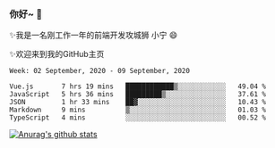 ### 你好~  👋

✨我是一名刚工作一年的前端开发攻城狮 小宁 😄

✨欢迎来到我的GitHub主页
<!--
**7148505/7148505** is a ✨ _special_ ✨ repository because its `README.md` (this file) appears on your GitHub profile.

Here are some ideas to get you started:

- 🔭 I’m currently working on ...
- 🌱 I’m currently learning ...
- 👯 I’m looking to collaborate on ...
- 🤔 I’m looking for help with ...
- 💬 Ask me about ...
- 📫 How to reach me: ...
- 😄 Pronouns: ...
- ⚡ Fun fact: ...
-->

<!--START_SECTION:waka-->
```text
Week: 02 September, 2020 - 09 September, 2020

Vue.js       7 hrs 19 mins   ████████████▒░░░░░░░░░░░░   49.04 % 
JavaScript   5 hrs 36 mins   █████████▒░░░░░░░░░░░░░░░   37.61 % 
JSON         1 hr 33 mins    ██▓░░░░░░░░░░░░░░░░░░░░░░   10.43 % 
Markdown     9 mins          ▒░░░░░░░░░░░░░░░░░░░░░░░░   01.03 % 
TypeScript   4 mins          ░░░░░░░░░░░░░░░░░░░░░░░░░   00.52 % 
```
<!--END_SECTION:waka-->

[![Anurag's github stats](https://github-readme-stats.vercel.app/api?username=ZhangNing-debug)](https://github.com/anuraghazra/github-readme-stats)
